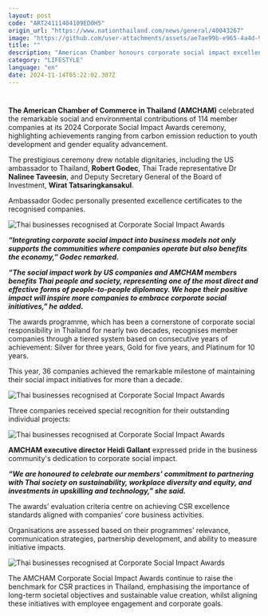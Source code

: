 ```yaml
---
layout: post
code: "ART24111404109ED0H5"
origin_url: "https://www.nationthailand.com/news/general/40043267"
image: "https://github.com/user-attachments/assets/ae7ae99b-e965-4a4d-9a9f-1f934b6c6796"
title: ""
description: "American Chamber honours corporate social impact excellence in Thailand,  praises reductions in carbon emissions"
category: "LIFESTYLE"
language: "en"
date: 2024-11-14T05:22:02.307Z
---
```


# 











**The American Chamber of Commerce in Thailand (AMCHAM)** celebrated the remarkable social and environmental contributions of 114 member companies at its 2024 Corporate Social Impact Awards ceremony, highlighting achievements ranging from carbon emission reduction to youth development and gender equality advancement.

The prestigious ceremony drew notable dignitaries, including the US ambassador to Thailand, **Robert Godec**, Thai Trade representative Dr **Nalinee Taveesin**, and Deputy Secretary General of the Board of Investment, **Wirat Tatsaringkansakul**.

Ambassador Godec personally presented excellence certificates to the recognised companies.

  ![Thai businesses recognised at Corporate Social Impact Awards](https://github.com/user-attachments/assets/89ddbf04-867c-4d8d-86c2-faa15ea0cfa8)

_**“Integrating corporate social impact into business models not only supports the communities where companies operate but also benefits the economy,” Godec remarked.**_

_**“The social impact work by US companies and AMCHAM members benefits Thai people and society, representing one of the most direct and effective forms of people-to-people diplomacy. We hope their positive impact will inspire more companies to embrace corporate social initiatives," he added.**_

The awards programme, which has been a cornerstone of corporate social responsibility in Thailand for nearly two decades, recognises member companies through a tiered system based on consecutive years of achievement: Silver for three years, Gold for five years, and Platinum for 10 years.

This year, 36 companies achieved the remarkable milestone of maintaining their social impact initiatives for more than a decade.



  ![Thai businesses recognised at Corporate Social Impact Awards](https://github.com/user-attachments/assets/58c02d2b-cee8-4a01-b324-0459b1143b53)

Three companies received special recognition for their outstanding individual projects:



  ![Thai businesses recognised at Corporate Social Impact Awards](https://github.com/user-attachments/assets/6b9e644f-1f09-48d2-883e-ee9b24fd68e8)

**AMCHAM executive director Heidi Gallant** expressed pride in the business community's dedication to corporate social impact.

_**“We are honoured to celebrate our members’ commitment to partnering with Thai society on sustainability, workplace diversity and equity, and investments in upskilling and technology," she said.**_



The awards’ evaluation criteria centre on achieving CSR excellence standards aligned with companies’ core business activities.

Organisations are assessed based on their programmes’ relevance, communication strategies, partnership development, and ability to measure initiative impacts.



  ![Thai businesses recognised at Corporate Social Impact Awards](https://github.com/user-attachments/assets/94cb1461-e98e-4447-8b3f-f42eda20e70c)

The AMCHAM Corporate Social Impact Awards continue to raise the benchmark for CSR practices in Thailand, emphasising the importance of long-term societal objectives and sustainable value creation, whilst aligning these initiatives with employee engagement and corporate goals.